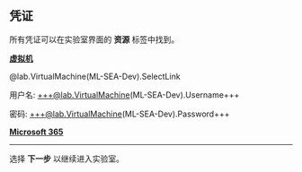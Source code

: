 <style>
img {
    border: 1px solid black;
    }
</style>

## **凭证**

所有凭证可以在实验室界面的 **资源** 标签中找到。

<u>**虚拟机**</u>

@lab.VirtualMachine(ML-SEA-Dev).SelectLink

用户名: +++@lab.VirtualMachine(ML-SEA-Dev).Username+++

密码: +++@lab.VirtualMachine(ML-SEA-Dev).Password+++

<u>**Microsoft 365**</u>

---

选择 **下一步** 以继续进入实验室。
